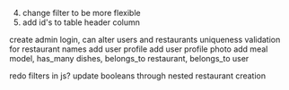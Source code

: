 4) change filter to be more flexible
4) add id's to table header column

create admin login, can alter users and restaurants
uniqueness validation for restaurant names
add user profile
add user profile photo
add meal model, has_many dishes, belongs_to restaurant, belongs_to user

redo filters in js?
update booleans through nested restaurant creation